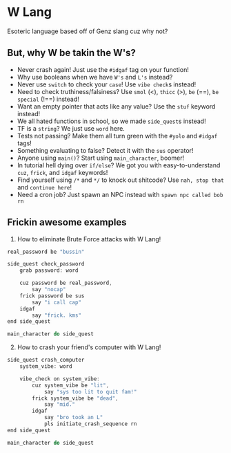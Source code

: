 # W Lang

Esoteric language based off of Genz slang cuz why not?

## But, why W be takin the W's?
- Never crash again! Just use the `#idgaf` tag on your function!
- Why use booleans when we have `W's` and `L's` instead?
- Never use `switch` to check your `case`! Use `vibe check`s instead!
- Need to check truthiness/falsiness? Use `smol` (<), `thicc` (>), `be` (==), `be special` (!==) instead!
- Want an empty pointer that acts like any value? Use the `stuf` keyword instead!
- We all hated functions in school, so we made `side_quest`s instead!
- TF is a `string`? We just use `word` here.
- Tests not passing? Make them all turn green with the `#yolo` and `#idgaf` tags!
- Something evaluating to false? Detect it with the `sus` operator!
- Anyone using `main()`? Start using `main_character`, boomer!
- In tutorial hell dying over `if/else`? We got you with easy-to-understand `cuz`, `frick`, and `idgaf` keywords!
- Find yourself using `/*` and `*/` to knock out shitcode? Use `nah, stop that` and `continue here`!
- Need a cron job? Just spawn an NPC instead with `spawn npc called bob rn`

## Frickin awesome examples

1. How to eliminate Brute Force attacks with W Lang!

```js
real_password be "bussin"

side_quest check_password
    grab password: word

    cuz password be real_password,
        say "nocap"
    frick password be sus
        say "i call cap"
    idgaf
        say "frick. kms"
end side_quest

main_character do side_quest
```

2. How to crash your friend's computer with W Lang!

```js
side_quest crash_computer
    system_vibe: word

    vibe_check on system_vibe:
        cuz system_vibe be "lit",
            say "sys too lit to quit fam!"
        frick system_vibe be "dead",
            say "mid."
        idgaf
            say "bro took an L"
            pls initiate_crash_sequence rn
end side_quest

main_character do side_quest
```